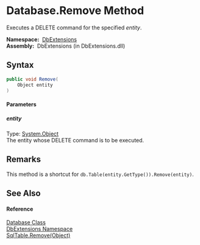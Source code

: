 Database.Remove Method
======================
  Executes a DELETE command for the specified *entity*.

  **Namespace:**  [DbExtensions][1]  
  **Assembly:**  DbExtensions (in DbExtensions.dll)

Syntax
------

```csharp
public void Remove(
	Object entity
)
```

#### Parameters

##### *entity*
Type: [System.Object][2]  
The entity whose DELETE command is to be executed.


Remarks
-------
This method is a shortcut for `db.Table(entity.GetType()).Remove(entity)`.

See Also
--------

#### Reference
[Database Class][3]  
[DbExtensions Namespace][1]  
[SqlTable.Remove(Object)][4]  

[1]: ../README.md
[2]: http://msdn.microsoft.com/en-us/library/e5kfa45b
[3]: README.md
[4]: ../SqlTable/Remove.md